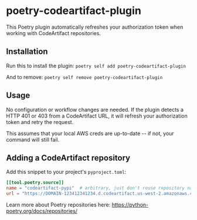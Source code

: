 # poetry-codeartifact-plugin

This Poetry plugin automatically refreshes your authorization token when working with CodeArtifact repositories.

## Installation

Run this to install the plugin:
`poetry self add poetry-codeartifact-plugin`

And to remove:
`poetry self remove poetry-codeartifact-plugin`

## Usage

No configuration or workflow changes are needed. If the plugin detects a HTTP 401 or 403 from a CodeArtifact URL, it will refresh your authorization token and retry the request.

This assumes that your local AWS creds are up-to-date -- if not, your command will still fail.


## Adding a CodeArtifact repository

Add this snippet to your project's `pyproject.toml`:

```toml
[[tool.poetry.source]]
name = "codeartifact-pypi"  # arbitrary, just don't reuse repository names between CodeArtifact repos
url = "https://DOMAIN-123412341234.d.codeartifact.us-west-2.amazonaws.com/REPO/pypi/simple/"  # get this URL from your CodeArtifact dashboard or the GetRepositoryEndpoint API call
```

Learn more about Poetry repositories here: https://python-poetry.org/docs/repositories/